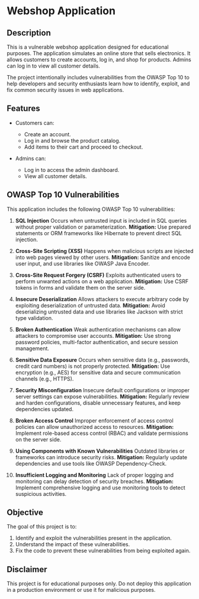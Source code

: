 # Webshop Application

## Description

This is a vulnerable webshop application designed for educational purposes. The application simulates an online store that sells electronics. It allows customers to create accounts, log in, and shop for products. Admins can log in to view all customer details.

The project intentionally includes vulnerabilities from the OWASP Top 10 to help developers and security enthusiasts learn how to identify, exploit, and fix common security issues in web applications.

## Features

- Customers can:
    - Create an account.
    - Log in and browse the product catalog.
    - Add items to their cart and proceed to checkout.

- Admins can:
    - Log in to access the admin dashboard.
    - View all customer details.

## OWASP Top 10 Vulnerabilities

This application includes the following OWASP Top 10 vulnerabilities:

1. **SQL Injection**
Occurs when untrusted input is included in SQL queries without proper validation or parameterization.
   **Mitigation:** Use prepared statements or ORM frameworks like Hibernate to prevent direct SQL injection.

2. **Cross-Site Scripting (XSS)**
Happens when malicious scripts are injected into web pages viewed by other users.
   **Mitigation:** Sanitize and encode user input, and use libraries like OWASP Java Encoder.

3. **Cross-Site Request Forgery (CSRF)**
Exploits authenticated users to perform unwanted actions on a web application.
   **Mitigation:** Use CSRF tokens in forms and validate them on the server side.

4. **Insecure Deserialization**
Allows attackers to execute arbitrary code by exploiting deserialization of untrusted data.
   **Mitigation:** Avoid deserializing untrusted data and use libraries like Jackson with strict type validation.

5. **Broken Authentication**
Weak authentication mechanisms can allow attackers to compromise user accounts.
   **Mitigation:** Use strong password policies, multi-factor authentication, and secure session management.

6. **Sensitive Data Exposure**
Occurs when sensitive data (e.g., passwords, credit card numbers) is not properly protected.
   **Mitigation:** Use encryption (e.g., AES) for sensitive data and secure communication channels (e.g., HTTPS).

7. **Security Misconfiguration**
Insecure default configurations or improper server settings can expose vulnerabilities.
   **Mitigation:** Regularly review and harden configurations, disable unnecessary features, and keep dependencies updated.

8. **Broken Access Control**
Improper enforcement of access control policies can allow unauthorized access to resources.
   **Mitigation:** Implement role-based access control (RBAC) and validate permissions on the server side.

9. **Using Components with Known Vulnerabilities**
Outdated libraries or frameworks can introduce security risks.
   **Mitigation:** Regularly update dependencies and use tools like OWASP Dependency-Check.

10. **Insufficient Logging and Monitoring**
Lack of proper logging and monitoring can delay detection of security breaches.
    **Mitigation:** Implement comprehensive logging and use monitoring tools to detect suspicious activities.

## Objective

The goal of this project is to:

1. Identify and exploit the vulnerabilities present in the application.
2. Understand the impact of these vulnerabilities.
3. Fix the code to prevent these vulnerabilities from being exploited again.

## Disclaimer

This project is for educational purposes only. Do not deploy this application in a production environment or use it for malicious purposes.
